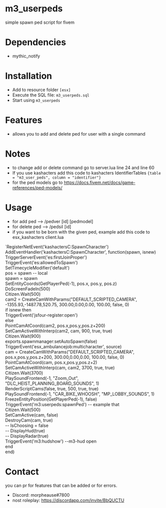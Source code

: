 # m3_userpeds
simple spawn ped script for fivem

# Dependencies
- mythic_notify

# Installation

- Add to resource folder `[esx]`
- Execute the SQL file: `m3_userpeds.sql`
- Start using `m3_userpeds`

# Features

- allows you to add and delete ped for user with a single command

# Notes

- to change add or delete command go to server.lua line 24 and line 60
- If you use kashacters add this code to kashacters IdentifierTables `{table = "m3_user_peds", column = "identifier"}`
- for the ped models go to https://docs.fivem.net/docs/game-references/ped-models/

# Usage

- for add ped --> /pedver [id] [pedmodel]
- for delete ped --> /pedsil [id]
- if you want to be born with the given ped, example add this code to esx_kashacters client.lua



`RegisterNetEvent('kashactersC:SpawnCharacter')  
AddEventHandler('kashactersC:SpawnCharacter', function(spawn, isnew)  
    TriggerServerEvent('es:firstJoinProper')  
    TriggerEvent('es:allowedToSpawn')  
    SetTimecycleModifier('default')  
    pos = spawn -- local  
    spawn = spawn  
    SetEntityCoords(GetPlayerPed(-1), pos.x, pos.y, pos.z)  
    DoScreenFadeIn(500)  
    Citizen.Wait(500)  
    cam2 = CreateCamWithParams("DEFAULT_SCRIPTED_CAMERA", -1355.93,-1487.78,520.75, 300.00,0.00,0.00, 100.00, false, 0)  
    if isnew then  
        TriggerEvent('jsfour-register:open')  
    else  
        PointCamAtCoord(cam2, pos.x,pos.y,pos.z+200)  
        SetCamActiveWithInterp(cam2, cam, 900, true, true)  
        Citizen.Wait(900)  
        exports.spawnmanager:setAutoSpawn(false)  
        TriggerEvent('esx_ambulancejob:multicharacter', source)  
        cam = CreateCamWithParams("DEFAULT_SCRIPTED_CAMERA", pos.x,pos.y,pos.z+200, 300.00,0.00,0.00, 100.00, false, 0)  
        PointCamAtCoord(cam, pos.x,pos.y,pos.z+2)  
        SetCamActiveWithInterp(cam, cam2, 3700, true, true)  
        Citizen.Wait(3700)  
        PlaySoundFrontend(-1, "Zoom_Out", "DLC_HEIST_PLANNING_BOARD_SOUNDS", 1)  
        RenderScriptCams(false, true, 500, true, true)  
        PlaySoundFrontend(-1, "CAR_BIKE_WHOOSH", "MP_LOBBY_SOUNDS", 1)  
        FreezeEntityPosition(GetPlayerPed(-1), false)  
       TriggerEvent('m3:userpeds:spawnPed') -- example that  
        Citizen.Wait(500)  
        SetCamActive(cam, false)  
        DestroyCam(cam, true)  
        -- IsChoosing = false  
        -- DisplayHud(true)  
        -- DisplayRadar(true)  
        TriggerEvent('m3:hudshow') --m3-hud open  
    end  
end)  


# Contact
you can pr for features that can be added or for errors.

- Discord: morpheause#7800
- nost roleplay: https://discordapp.com/invite/BbQUCTU
